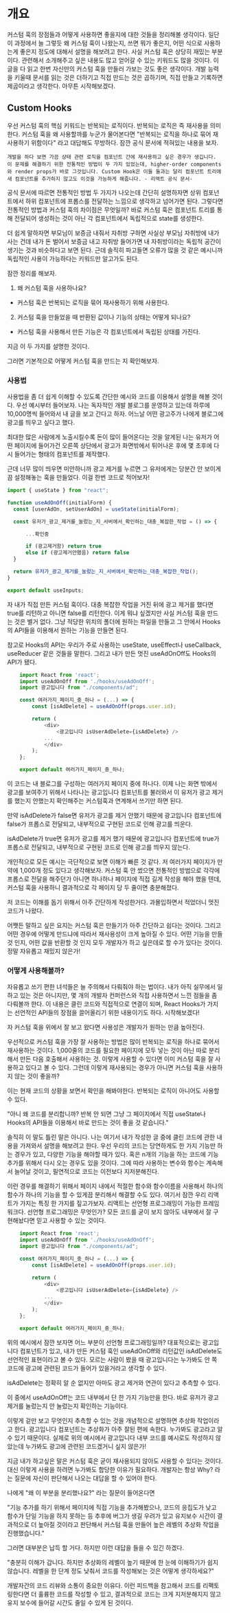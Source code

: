 # 개요

커스텀 훅의 장점들과 어떻게 사용하면 좋을지에 대한 것들을 정리해볼 생각이다. 일단 이 과정에서 늘 그렇듯 왜 커스텀 훅이 나왔는지, 쓰면 뭐가 좋은지, 어떤 식으로 사용하는게 좋은지 정도에 대해서 설명을 해보려고 한다. 사실 커스텀 훅은 상당히 재밌는 부분이다. 관련해서 소개해주고 싶은 내용도 많고 얻어갈 수 있는 키워드도 많을 것이다. 이 글을 다 읽고 한번 자신만의 커스텀 훅을 만들러 가보는 것도 좋은 생각이다. 개발 능력을 키울때 문서를 읽는 것은 더하기고 직접 만드는 것은 곱하기며, 직접 만들고 기록하면 제곱이라고 생각한다. 아무튼 시작해보겠다.

## Custom Hooks

우선 커스텀 훅의 핵심 키워드는 반복되는 로직이다. 반복되는 로직은 즉 재사용을 의미한다. 커스텀 훅을 왜 사용할까를 누군가 물어본다면 "반복되는 로직을 하나로 묶어 재사용하기 위함이다" 라고 대답해도 무방하다. 잠깐 공식 문서에 적혀있는 내용을 보자.

```
개발을 하다 보면 가끔 상태 관련 로직을 컴포넌트 간에 재사용하고 싶은 경우가 생깁니다. 이 문제를 해결하기 위한 전통적인 방법이 두 가지 있었는데, higher-order components와 render props가 바로 그것입니다. Custom Hook은 이들 둘과는 달리 컴포넌트 트리에 새 컴포넌트를 추가하지 않고도 이것을 가능하게 해줍니다. - 리액트 공식 문서-
```

공식 문서에 따르면 전통적인 방법 두 가지가 나오는데 간단히 설명하자면 상위 컴포넌트에서 하위 컴포넌트에 프롭스를 전달하는 느낌으로 생각하고 넘어가면 된다. 그렇다면 전통적인 방법과 커스텀 훅의 차이점은 무엇일까? 바로 커스텀 훅은 컴포넌트 트리를 통해 전달되어 생성하는 것이 아닌 각 컴포넌트에서 독립적으로 state를 생성한다.

더 쉽게 말하자면 부모님이 보증금 내줘서 자취방 구하면 사실상 부모님 자취방에 내가 사는 건데 내가 돈 벌어서 보증금 내고 자취방 들어가면 내 자취방이라는 독립적 공간이 생기는 것과 비슷하다고 보면 된다. 근데 솔직히 파고들면 오류가 많을 것 같은 예시니까 독립적인 사용이 가능하다는 키워드만 알고가도 된다.

잠깐 정리를 해보자.

1. 왜 커스텀 훅을 사용하나요?

- 커스텀 훅은 반복되는 로직을 묶어 재사용하기 위해 사용한다.

2. 커스텀 훅을 만들었을 때 반환된 값이나 기능의 상태는 어떻게 되나요?

- 커스텀 훅을 사용해서 만든 기능은 각 컴포넌트에서 독립된 상태를 가진다.

지금 이 두 가지를 설명한 것이다.

그러면 기본적으로 어떻게 커스텀 훅을 만드는 지 확인해보자.

### 사용법

사용법을 좀 더 쉽게 이해할 수 있도록 간단한 예시와 코드를 이용해서 설명을 해볼 것이다. 우선 예시부터 들어보자. 나는 독자적인 개발 블로그를 운영하고 있는데 하루에 10,000명씩 들어와서 내 글을 보고 간다고 하자. 어느날 어떤 광고주가 나에게 블로그에 광고를 띄우고 싶다고 했다.

최대한 많은 사람에게 노출시킬수록 돈이 많이 들어온다는 것을 알게된 나는 유저가 어떤 페이지에 들어가건 오른쪽 상단에서 광고가 화면밖에서 튀어나온 후에 몇 초후에 다시 들어가는 형태의 컴포넌트를 제작했다.

근데 너무 많이 띄우면 미안하니까 광고 제거를 누르면 그 유저에게는 당분간 안 보이게끔 설정해놓는 훅을 만들었다. 이걸 한번 코드로 적어보자!

```js
import { useState } from "react";

function useAdOnOff(initialForm) {
  const [userAdOn, setUserAdOn] = useState(initialForm);

  const 유저가_광고_제거를_눌렀는_지_서버에서_확인하는_대충_복잡한_작업 = () => {

      ...확인중

      if (광고제거함) return true
      else if (광고제거안했음) return false
  }

  return 유저가_광고_제거를_눌렀는_지_서버에서_확인하는_대충_복잡한_작업();
}

export default useInputs;
```

자 내가 직접 만든 커스텀 훅이다. 대충 복잡한 작업을 거친 뒤에 광고 제거를 했다면 true를 리턴하고 아니면 false를 리턴한다. 이게 뭐냐 싶겠지만 사실 커스텀 훅을 만드는 것은 별거 없다. 그냥 적당한 위치의 폴더에 원하는 파일을 만들고 그 안에서 Hooks의 API들을 이용해서 원하는 기능을 만들면 된다.

참고로 Hooks의 API는 우리가 주로 사용하는 useState, useEffect나 useCallback, useReducer 같은 것들을 말한다. 그리고 내가 만든 멋진 useAdOnOff도 Hooks의 API가 됐다.

```js
    import React from 'react';
    import useAdOnOff from './hooks/useAdOnOff';
    import 광고입니다 from "./components/ad";

    const 여러가지_페이지_중_하나 = (...) => {
        const [isAdDelete] = useAdOnOff(props.user.id);

        return (
            <div>
                <광고입니다 isUserAdDelete={isAdDelete} />
            ...
            </div>
        );
    };

    export default 여러가지_페이지_중_하나;
```

이 코드는 내 블로그를 구성하는 여러가지 페이지 중에 하나다. 이제 나는 화면 밖에서 광고를 보여주기 위해서 나타나는 광고입니다 컴포넌트를 불러와서 이 유저가 광고 제거를 했는지 안했는지 확인해주는 커스텀훅과 연계해서 쓰기만 하면 된다.

만약 isAdDelete가 false면 유저가 광고를 제거 안했기 때문에 광고입니다 컴포넌트에 false가 프롭스로 전달되고, 내부적으로 구현된 코드로 인해 광고를 띄운다.

isAdDelete가 true면 유저가 광고를 제거 했기 때문에 광고입니다 컴포넌트에 true가 프롭스로 전달되고, 내부적으로 구현된 코드로 인해 광고를 띄우지 않는다.

개인적으로 모든 예시는 극단적으로 보면 이해가 빠른 것 같다. 저 여러가지 페이지가 만약에 1,000개 정도 있다고 생각해보자. 커스텀 훅 안 썼으면 전통적인 방법으로 각각에 프롭스로 전달을 해주던가 아니면 하나하나 페이지에 직접 길게 작성을 해야 했을 텐데, 커스텀 훅을 사용하니 결과적으로 각 페이지 당 두 줄이면 충분해졌다.

저 코드는 이해를 돕기 위해서 아주 간단하게 작성한거다. 과몰입하면서 적었더니 멋진 코드가 나왔다.

어쨋든 말하고 싶은 요지는 커스텀 훅은 만들기가 아주 간단하고 쉽다는 것이다. 그리고 어떤 경우에 어떻게 만드냐에 따라서 재사용성이 크게 높아질 수 있다. 어떤 기능을 만들 것 인지, 어떤 값을 반환할 것 인지 모두 개발자가 하고 싶은데로 할 수가 있다는 것이다. 정말 자유롭고 재밌지 않은가!

### 어떻게 사용해볼까?

자유롭고 쓰기 편한 녀석들은 늘 주의해서 다뤄줘야 하는 법이다. 내가 아직 실무에서 일하고 있는 것은 아니지만, 몇 개의 개발자 컨퍼런스와 직접 사용하면서 느낀 점들을 좀 다뤄볼까 한다. 이 내용은 클린 코드와 직접적으로 연결이 되며, React Hooks가 가지는 선언적인 API들의 장점을 끌어올리기 위한 내용이기도 하다. 시작해보겠다!

자 커스텀 훅을 위에서 잘 보고 왔다면 사용성은 개발자가 원하는 만큼 높아진다.

우선적으로 커스텀 훅을 가장 잘 사용하는 방법은 많이 반복되는 로직을 하나로 묶어서 재사용하는 것이다. 1,000줄의 코드를 필요한 페이지에 모두 넣는 것이 아닌 따로 분리해서 만든 다음 호출해서 사용하는 것. 이렇게 사용할 수 있다면 이미 커스텀 훅을 잘 사용하고 있다고 볼 수 있다. 그런데 이렇게 재사용되는 경우가 아니면 커스텀 훅을 사용하지 않는 것이 좋을까?

이는 현재 코드의 상황을 보면서 확인을 해봐야한다. 반복되는 로직이 아니어도 사용할 수 있다.

"아니 왜 코드를 분리합니까? 반복 안 되면 그냥 그 페이지에서 직접 useState나 Hooks의 API들을 이용해서 바로 만드는 것이 좋을 것 같습니다."

솔직히 이 말도 틀린 말은 아니다. 나는 여기서 내가 작성한 글 중에 클린 코드에 관한 내용을 가져와서 설명을 해보려고 한다. 우선 우리의 코드는 당연하게도 한 가지 기능만 하는 경우가 있고, 다양한 기능을 해야할 때가 있다. 혹은 n개의 기능을 하는 코드에 기능 추가를 위해서 다시 오는 경우도 있을 것이다. 그에 따라 사용하는 변수와 함수는 계속해서 늘어날 것이고, 필연적으로 코드는 이전보다 지저분해진다.

이런 경우를 해결하기 위해서 페이지 내에서 적절한 함수와 함수이름을 사용해서 하나의 함수가 하나의 기능을 할 수 있게끔 분리해서 해결할 수도 있다. 여기서 잠깐 우리 리액트가 가지는 특징 한 가지를 짚고가보자. 리액트는 선언형 프로그래밍이 가능한 프레임 워크다. 선언형 프로그래밍은 무엇인가? 모든 코드를 굳이 보지 않아도 내부에서 잘 구현해놨다면 믿고 사용할 수 있는 것이다.

```js
    import React from 'react';
    import useAdOnOff from './hooks/useAdOnOff';
    import 광고입니다 from "./components/ad";

    const 여러가지_페이지_중_하나 = (...) => {
        const [isAdDelete] = useAdOnOff(props.user.id);

        return (
            <div>
                <광고입니다 isUserAdDelete={isAdDelete} />
            ...
            </div>
        );
    };

    export default 여러가지_페이지_중_하나;
```

위의 예시에서 잠깐 보자면 어느 부분이 선언형 프로그래밍일까? 대표적으로는 광고입니다 컴포넌트가 있고, 내가 만든 커스텀 훅인 useAdOnOff와 리턴값인 isAdDelete도 선언적인 표현이라고 볼 수 있다. 모르는 사람이 봤을 때 광고입니다는 누가봐도 안 쪽 코드에 광고에 관련된 코드가 들어가 있을거라고 생각할 수 있다.

isAdDelete는 정확히 알 순 없지만 아마도 광고 제거와 연관이 있다고 추측할 수 있다.

이 중에서 useAdOnOff는 코드 내부에서 단 한 가지 기능만을 한다. 바로 유저가 광고 제거를 눌렀는지 안 눌렀는지 확인하는 기능이다.

이렇게 겉만 보고 무엇인지 추측할 수 있는 것을 개념적으로 설명하면 추상화 작업이라고 한다. 광고입니다 컴포넌트는 추상화가 아주 잘된 편에 속한다. 누가봐도 광고라고 알 수 있기 때문이다. 실제로 위의 예시에서 광고입니다 내부 코드를 예시로도 작성하지 않았는데 누가봐도 광고에 관련된 코드겠거니 싶지 않은가!

지금 내가 하고싶은 말은 커스텀 훅은 굳이 재사용되지 않아도 사용할 수 있다는 것이다. 대신 이렇게 사용을 하려면 누가봐도 합당한 이유가 필요하다. 개발자는 항상 Why? 라는 질문에 자신이 판단해서 나오는 대답을 할 수 있어야 한다.

나에게 "왜 이 부분을 분리했나요?" 라는 질문이 들어온다면

"기능 추가를 하기 위해서 페이지에 직접 기능을 추가해봤으나, 코드의 응집도가 낮고 함수가 단일 기능을 하지 못하는 등 추후에 버그가 생길 우려가 있고 유지보수 시간이 결과적으로 더 높아질 것이라고 판단해서 커스텀 훅을 만들어 높은 레벨의 추상화 작업을 진행했습니다."

그러면 대부분은 납득 할 거다. 하지만 이런 대답을 들을 수 있긴 하겠다.

"충분히 이해가 갑니다. 하지만 추상화의 레벨이 높기 때문에 한 눈에 이해하기가 쉽지 않습니다. 레벨을 한 단계 정도 낮춰서 코드를 작성해보는 것은 어떻게 생각하세요?"

개발자간의 코드 리뷰와 소통이 중요한 이유다. 이런 피드백을 참고해서 코드를 리팩토링한다면 더 훌륭한 코드를 작성할 수 있고, 결과적으로 코드는 크게 지저분해지지 않고 유지 보수에 들어갈 시간도 줄일 수 있게 된 것이다.
